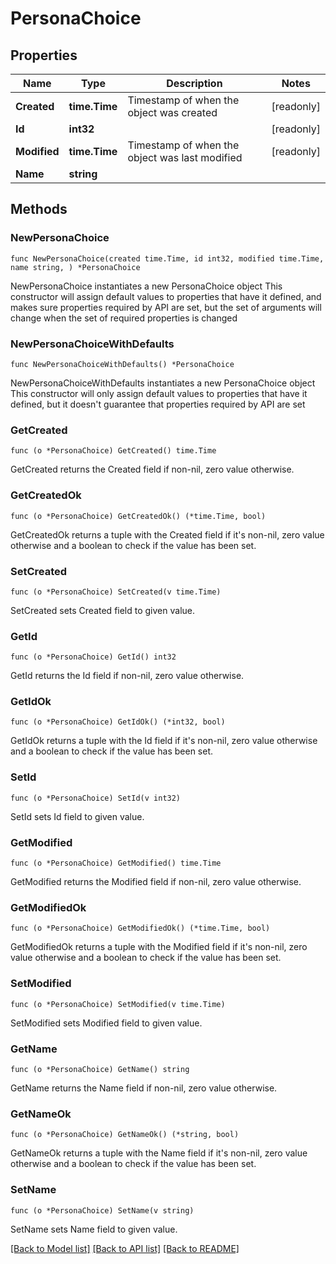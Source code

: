 # PersonaChoice

## Properties

Name | Type | Description | Notes
------------ | ------------- | ------------- | -------------
**Created** | **time.Time** | Timestamp of when the object was created | [readonly] 
**Id** | **int32** |  | [readonly] 
**Modified** | **time.Time** | Timestamp of when the object was last modified | [readonly] 
**Name** | **string** |  | 

## Methods

### NewPersonaChoice

`func NewPersonaChoice(created time.Time, id int32, modified time.Time, name string, ) *PersonaChoice`

NewPersonaChoice instantiates a new PersonaChoice object
This constructor will assign default values to properties that have it defined,
and makes sure properties required by API are set, but the set of arguments
will change when the set of required properties is changed

### NewPersonaChoiceWithDefaults

`func NewPersonaChoiceWithDefaults() *PersonaChoice`

NewPersonaChoiceWithDefaults instantiates a new PersonaChoice object
This constructor will only assign default values to properties that have it defined,
but it doesn't guarantee that properties required by API are set

### GetCreated

`func (o *PersonaChoice) GetCreated() time.Time`

GetCreated returns the Created field if non-nil, zero value otherwise.

### GetCreatedOk

`func (o *PersonaChoice) GetCreatedOk() (*time.Time, bool)`

GetCreatedOk returns a tuple with the Created field if it's non-nil, zero value otherwise
and a boolean to check if the value has been set.

### SetCreated

`func (o *PersonaChoice) SetCreated(v time.Time)`

SetCreated sets Created field to given value.


### GetId

`func (o *PersonaChoice) GetId() int32`

GetId returns the Id field if non-nil, zero value otherwise.

### GetIdOk

`func (o *PersonaChoice) GetIdOk() (*int32, bool)`

GetIdOk returns a tuple with the Id field if it's non-nil, zero value otherwise
and a boolean to check if the value has been set.

### SetId

`func (o *PersonaChoice) SetId(v int32)`

SetId sets Id field to given value.


### GetModified

`func (o *PersonaChoice) GetModified() time.Time`

GetModified returns the Modified field if non-nil, zero value otherwise.

### GetModifiedOk

`func (o *PersonaChoice) GetModifiedOk() (*time.Time, bool)`

GetModifiedOk returns a tuple with the Modified field if it's non-nil, zero value otherwise
and a boolean to check if the value has been set.

### SetModified

`func (o *PersonaChoice) SetModified(v time.Time)`

SetModified sets Modified field to given value.


### GetName

`func (o *PersonaChoice) GetName() string`

GetName returns the Name field if non-nil, zero value otherwise.

### GetNameOk

`func (o *PersonaChoice) GetNameOk() (*string, bool)`

GetNameOk returns a tuple with the Name field if it's non-nil, zero value otherwise
and a boolean to check if the value has been set.

### SetName

`func (o *PersonaChoice) SetName(v string)`

SetName sets Name field to given value.



[[Back to Model list]](../README.md#documentation-for-models) [[Back to API list]](../README.md#documentation-for-api-endpoints) [[Back to README]](../README.md)


